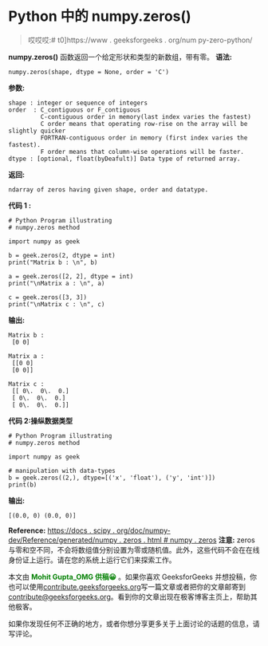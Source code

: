 # Python 中的 numpy.zeros()

> 哎哎哎:# t0]https://www . geeksforgeeks . org/num py-zero-python/

**numpy.zeros()** 函数返回一个给定形状和类型的新数组，带有零。
**语法:**

```
numpy.zeros(shape, dtype = None, order = 'C')
```

**参数:**

```
shape : integer or sequence of integers
order  : C_contiguous or F_contiguous
         C-contiguous order in memory(last index varies the fastest)
         C order means that operating row-rise on the array will be slightly quicker
         FORTRAN-contiguous order in memory (first index varies the fastest).
         F order means that column-wise operations will be faster. 
dtype : [optional, float(byDeafult)] Data type of returned array.  

```

**返回:**

```
ndarray of zeros having given shape, order and datatype.
```

 **代码 1 :**

```
# Python Program illustrating
# numpy.zeros method

import numpy as geek

b = geek.zeros(2, dtype = int)
print("Matrix b : \n", b)

a = geek.zeros([2, 2], dtype = int)
print("\nMatrix a : \n", a)

c = geek.zeros([3, 3])
print("\nMatrix c : \n", c)
```

**输出:**

```
Matrix b : 
 [0 0]

Matrix a : 
 [[0 0]
 [0 0]]

Matrix c : 
 [[ 0\.  0\.  0.]
 [ 0\.  0\.  0.]
 [ 0\.  0\.  0.]]

```

 **代码 2:操纵数据类型**

```
# Python Program illustrating
# numpy.zeros method

import numpy as geek

# manipulation with data-types
b = geek.zeros((2,), dtype=[('x', 'float'), ('y', 'int')])
print(b)
```

**输出:**

```
[(0.0, 0) (0.0, 0)]

```

**Reference:**
[https://docs . scipy . org/doc/numpy-dev/Reference/generated/numpy . zeros . html # numpy . zeros](https://docs.scipy.org/doc/numpy-dev/reference/generated/numpy.zeros.html#numpy.zeros)
**注意:** zeros 与零和空不同，不会将数组值分别设置为零或随机值。此外，这些代码不会在在线身份证上运行。请在您的系统上运行它们来探索工作。

本文由 <font color="green">**Mohit Gupta_OMG 供稿😀**</font> 。如果你喜欢 GeeksforGeeks 并想投稿，你也可以使用[contribute.geeksforgeeks.org](http://www.contribute.geeksforgeeks.org)写一篇文章或者把你的文章邮寄到 contribute@geeksforgeeks.org。看到你的文章出现在极客博客主页上，帮助其他极客。

如果你发现任何不正确的地方，或者你想分享更多关于上面讨论的话题的信息，请写评论。